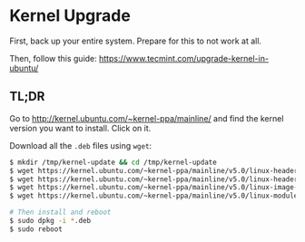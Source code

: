 # Kernel Upgrade

First, back up your entire system. Prepare for this to not work at all.

Then, follow this guide: https://www.tecmint.com/upgrade-kernel-in-ubuntu/

## TL;DR

Go to http://kernel.ubuntu.com/~kernel-ppa/mainline/ and find the kernel version you want to install. Click on it.

Download all the `.deb` files using `wget`:

```bash
$ mkdir /tmp/kernel-update && cd /tmp/kernel-update
$ wget https://kernel.ubuntu.com/~kernel-ppa/mainline/v5.0/linux-headers-5.0.0-050000_5.0.0-050000.201903032031_all.deb
$ wget https://kernel.ubuntu.com/~kernel-ppa/mainline/v5.0/linux-headers-5.0.0-050000-generic_5.0.0-050000.201903032031_i386.deb
$ wget https://kernel.ubuntu.com/~kernel-ppa/mainline/v5.0/linux-image-5.0.0-050000-generic_5.0.0-050000.201903032031_i386.deb
$ wget https://kernel.ubuntu.com/~kernel-ppa/mainline/v5.0/linux-modules-5.0.0-050000-generic_5.0.0-050000.201903032031_i386.deb

# Then install and reboot
$ sudo dpkg -i *.deb
$ sudo reboot
```
